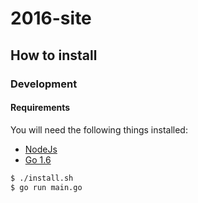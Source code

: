 # 2016-site #

## How to install ##

### Development ###

#### Requirements ####

You will need the following things installed:
 - [NodeJs](https://nodejs.org/en/ "NodeJs")
 - [Go 1.6](https://golang.org/ "Go")
 
```bash
$ ./install.sh
$ go run main.go
```
